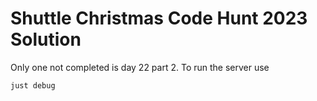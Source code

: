 Shuttle Christmas Code Hunt 2023 Solution
====

Only one not completed is day 22 part 2.
To run the server use
```
just debug
```

